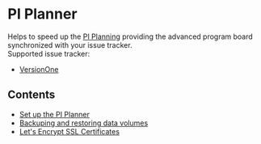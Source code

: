 # PI Planner
Helps to speed up the [PI Planning][1] providing the advanced
program board synchronized with your issue tracker.  
Supported issue tracker:
* [VersionOne](https://www.collab.net/products/versionone)

## Contents
* [Set up the PI Planner](./docs/setup-pi-planner.md)
* [Backuping and restoring data volumes](./docs/backuping-and-restoring-data-volumes.md)
* [Let's Encrypt SSL Certificates](./docs/lets-encrypt-ssl-certificates.md)

[1]: https://www.scaledagileframework.com/pi-planning/ 
